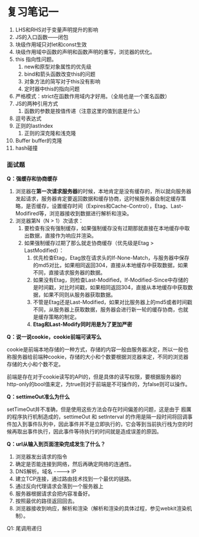 

# 复习笔记一

1. LHS和RHS对于变量声明提升的影响
2. JS的入口函数——闭包
3. 块级作用域只对let和const生效
4. 块级作用域中函数的声明和函数声明的重写，浏览器的优化。
5. this 指向性问题。
   1. new和原型对象属性的优先级
   2. bind和箭头函数改变this的问题
   3. 对象方法的简写对于this没有影响
   4. 定时器中this的指向问题
6. 严格模式：strict在函数作用域内才好用。（全局也是一个匿名函数）
7. JS的两种引用方式
   1. 函数的参数是按值传递（注意这里的值到底是什么）
8. 逗号表达式
9. 正则的lastIndex
   1. 正则的深克隆和浅克隆
10. Buffer   buffer的克隆
11. hash碰撞



### 面试题

**Q：强缓存和协商缓存**

1. 浏览器在**第一次请求服务器**的时候，本地肯定是没有缓存的，所以就向服务器发起请求，服务器肯定要返回数据和缓存协商，这时候服务器会制定缓存策略，是否缓存，设置缓存时间（Expires和Cache-Control），Etag、Last-Modifired等，浏览器接收到数据进行解析和渲染。
2. 浏览器第N（N > 1）次请求：
   1. 要检查有没有强制缓存，如果强制缓存没有过期那就直接在本地缓存中取出数据，直接作为响应并渲染。
   2. 如果强制缓存过期了那么就走协商缓存（优先级是Etag > LastModified）：
      1. 优先检查Etag，Etag放在请求头的If-None-Match，与服务器中保存的md5对比，如果相同返回304，直接从本地缓存中获取数据，如果不同，直接请求服务器的数据。
      2. 如果没有Etag，则检查Last-Modified，If-Modified-Since中存储的是时间戳，对比时间戳，如果相同返回304，直接从本地缓存中获取数据，如果不同则从服务器获取数据。
      3. 不管是Etag还是Last-Modified，如果对比服务器上的md5或者时间戳不同，从服务器上获取数据，服务器会进行新一轮的缓存协商，也就是缓存策略的制定。
      4. **Etag和Last-Modify同时用是为了更加严密**



**Q：说一说cookie，cookie前端可读写么**

cookie是前端本地存储的一种方式，存储的内容一般由服务器决定，所以一般也称服务器给前端种cookie，存储的大小和个数要根据浏览器来定，不同的浏览器存储的大小和个数不定。

前端是存在对于cookie读写的API的，但是具体的读写权限，要根据服务器的http-only的bool值来定，为true则对于前端是不可操作的，为false则可以操作。



**Q：settimeOut准么为什么**

setTimeOut并不准确，但是使用这些方法会存在时间偏差的问题，这是由于 廏厲 的程序执行机制造成的，settimeOut 和 setInterval 的作用是隔一段时间将回调事件加入到事件队列中，因此事件并不是立即执行的，它会等到当前执行栈为空的时候再取出事件执行，因此事件等待执行的时间就是造成误差的原因。



**Q：url从输入到页面渲染完成发生了什么？**

1. 浏览器发出请求的指令
2. 确定是否能连接到网络，然后再确定网络的连通性。
3. DNS解析。域名 ----> IP
4. 建立TCP连接，通过路由技术找到一个最优的链路。
5. 通过反向代理请求会落到一个服务器上
6. 服务器根据请求会把内容准备好。
7. 按照最优的路径返回回去。
8. 浏览器接收到响应，解析和渲染（解析和渲染的具体过程，参见webkit渲染机制）。







Q1: 尾调用递归